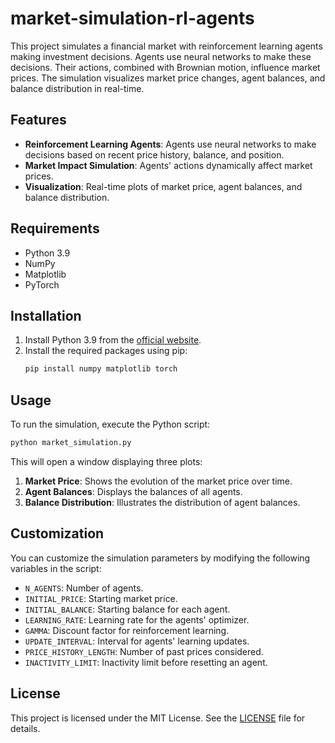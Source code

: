 
# market-simulation-rl-agents

This project simulates a financial market with reinforcement learning agents making investment decisions. Agents use neural networks to make these decisions. Their actions, combined with Brownian motion, influence market prices. The simulation visualizes market price changes, agent balances, and balance distribution in real-time.

## Features
- **Reinforcement Learning Agents**: Agents use neural networks to make decisions based on recent price history, balance, and position.
- **Market Impact Simulation**: Agents' actions dynamically affect market prices.
- **Visualization**: Real-time plots of market price, agent balances, and balance distribution.

## Requirements
- Python 3.9
- NumPy
- Matplotlib
- PyTorch

## Installation

1. Install Python 3.9 from the [official website](https://www.python.org/).
2. Install the required packages using pip:
   ```bash
   pip install numpy matplotlib torch
   ```

## Usage

To run the simulation, execute the Python script:
   ```bash
   python market_simulation.py
   ```

This will open a window displaying three plots:
1. **Market Price**: Shows the evolution of the market price over time.
2. **Agent Balances**: Displays the balances of all agents.
3. **Balance Distribution**: Illustrates the distribution of agent balances.

## Customization

You can customize the simulation parameters by modifying the following variables in the script:
- `N_AGENTS`: Number of agents.
- `INITIAL_PRICE`: Starting market price.
- `INITIAL_BALANCE`: Starting balance for each agent.
- `LEARNING_RATE`: Learning rate for the agents' optimizer.
- `GAMMA`: Discount factor for reinforcement learning.
- `UPDATE_INTERVAL`: Interval for agents' learning updates.
- `PRICE_HISTORY_LENGTH`: Number of past prices considered.
- `INACTIVITY_LIMIT`: Inactivity limit before resetting an agent.

## License

This project is licensed under the MIT License. See the [LICENSE](LICENSE) file for details.
